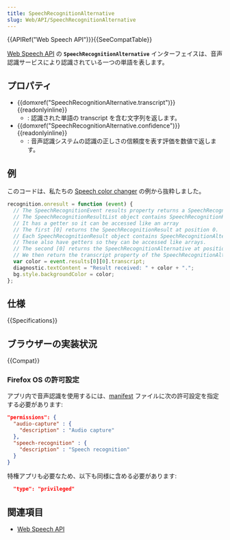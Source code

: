```yaml
---
title: SpeechRecognitionAlternative
slug: Web/API/SpeechRecognitionAlternative
---
```


{{APIRef("Web Speech API")}}{{SeeCompatTable}}

[Web Speech API](/ja/docs/Web/API/Web_Speech_API) の **`SpeechRecognitionAlternative`** インターフェイスは、音声認識サービスにより認識されている一つの単語を表します。

## プロパティ

- {{domxref("SpeechRecognitionAlternative.transcript")}} {{readonlyinline}}
  - : 認識された単語の transcript を含む文字列を返します。
- {{domxref("SpeechRecognitionAlternative.confidence")}} {{readonlyinline}}
  - : 音声認識システムの認識の正しさの信頼度を表す評価を数値で返します。

## 例

このコードは、私たちの [Speech color changer](https://github.com/mdn/dom-examples/blob/main/web-speech-api/speech-color-changer/script.js) の例から抜粋しました。

```js
recognition.onresult = function (event) {
  // The SpeechRecognitionEvent results property returns a SpeechRecognitionResultList object
  // The SpeechRecognitionResultList object contains SpeechRecognitionResult objects.
  // It has a getter so it can be accessed like an array
  // The first [0] returns the SpeechRecognitionResult at position 0.
  // Each SpeechRecognitionResult object contains SpeechRecognitionAlternative objects that contain individual results.
  // These also have getters so they can be accessed like arrays.
  // The second [0] returns the SpeechRecognitionAlternative at position 0.
  // We then return the transcript property of the SpeechRecognitionAlternative object
  var color = event.results[0][0].transcript;
  diagnostic.textContent = "Result received: " + color + ".";
  bg.style.backgroundColor = color;
};
```

## 仕様

{{Specifications}}

## ブラウザーの実装状況

{{Compat}}

### Firefox OS の許可設定

アプリ内で音声認識を使用するには、[manifest](/ja/docs/Web/Apps/Build/Manifest) ファイルに次の許可設定を指定する必要があります:

```json
"permissions": {
  "audio-capture" : {
    "description" : "Audio capture"
  },
  "speech-recognition" : {
    "description" : "Speech recognition"
  }
}
```

特権アプリも必要なため、以下も同様に含める必要があります:

```json
  "type": "privileged"
```

## 関連項目

- [Web Speech API](/ja/docs/Web/API/Web_Speech_API)

